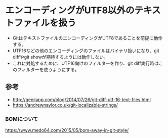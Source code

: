﻿# エンコーディングがUTF8以外のテキストファイルを扱う

- GitはテキストファイルのエンコーディングがUTF8であることを前提に動作する。
- UTF16などの他のエンコーディングのファイルはバイナリ扱いになり、git diffやgit showが期待するようには動作しない。
- これに対処するために、UTF16向けのフィルターを作り、git diff実行時はこのフィルターを使うようにする。

## 参考

- http://genjiapp.com/blog/2014/07/26/git-diff-utf-16-text-files.html
- https://andrewnaylor.co.uk/git-localizable-strings/

### BOMについて
https://www.medo64.com/2015/05/bom-away-in-git-style/
